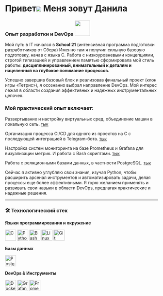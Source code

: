 # Привет![](https://user-images.githubusercontent.com/18350557/176309783-0785949b-9127-417c-8b55-ab5a4333674e.gif) Меня зовут Данила

### Опыт разработки и DevOps <img src="https://media4.giphy.com/media/v1.Y2lkPTc5MGI3NjExYW9laDMwOWdnang0NW85MzVwd2hsMmpkZmg3ZXgyczQxYWh6M2l1MiZlcD12MV9pbnRlcm5hbF9naWZfYnlfaWQmY3Q9Zw/78XCFBGOlS6keY1Bil/giphy.gif" width="50">



Мой путь в IT начался в **School 21** (интенсивная программа подготовки разработчиков от Сбера) Именно там я получил сильную базовую подготовку, начав с языка C. Работа с низкоуровневыми концепциями, строгой типизацией и управлением памятью сформировала мой стиль работы: **дисциплинированный, внимательный к деталям и нацеленный на глубокое понимание процессов.**

Успешно завершив базовый блок и реализовав финальный проект (клон игры «Тетрис»), я осознанно выбрал направление DevOps. Мой интерес лежал в области создания эффективных и надежных инструментальных цепочек.

### Мой практический опыт включает:

Развертывание и настройку виртуальных сред, объединение машин в локальную сеть. [тык](https://github.com/shacothu/linux2)

Организация процесса CI/CD для одного из проектов на C с последующей интеграцией в Telegram-бота. [тык](https://github.com/shacothu/DO6_CICD)

Настройка систем мониторинга на базе Prometheus и Grafana для визуализации метрик. И работа с Bash скриптами.
[тык](https://github.com/shacothu/DO4_LinuxMonitoring_v2.0.)

Работа с реляционными базами данных, в частности PostgreSQL. 
[тык](https://github.com/shacothu/SQL)

Сейчас я активно углубляю свои знания, изучая Python, чтобы расширить арсенал инструментов и автоматизировать задачи, делая процессы еще более эффективными. Я горю желанием применять и развивать свои навыки в области DevOps, предлагая практические и надежные решения.

---

### 🛠️ Технологический стек

**Языки программирования и окружение**
<p>
  <img src="https://raw.githubusercontent.com/danielcranney/readme-generator/main/public/icons/skills/c-colored.svg" alt="C" title="C" width="36" height="36" />
  <img src="https://raw.githubusercontent.com/danielcranney/readme-generator/main/public/icons/skills/python-colored.svg" alt="Python" title="Python" width="36" height="36" />
  <img src="https://raw.githubusercontent.com/danielcranney/readme-generator/main/public/icons/skills/gnubash-colored.svg" alt="Bash" title="Bash" width="36" height="36" />
  <img src="https://raw.githubusercontent.com/danielcranney/readme-generator/main/public/icons/skills/linux-colored.svg" alt="Linux" title="Linux" width="36" height="36" />
  <img src="https://raw.githubusercontent.com/danielcranney/readme-generator/main/public/icons/skills/git-colored.svg" alt="Git" title="Git" width="36" height="36" />
</p>

**Базы данных**
<p>
  <img src="https://raw.githubusercontent.com/danielcranney/readme-generator/main/public/icons/skills/postgresql-colored.svg" alt="PostgreSQL" title="PostgreSQL" width="36" height="36" />
</p>

**DevOps & Инструменты**
<p>
  <img src="https://raw.githubusercontent.com/danielcranney/readme-generator/main/public/icons/skills/docker-colored.svg" alt="Docker" title="Docker" width="36" height="36" />
  <img src="https://www.vectorlogo.zone/logos/grafana/grafana-icon.svg" alt="Grafana" title="Grafana" width="36" height="36" />
  <img src="https://www.vectorlogo.zone/logos/prometheusio/prometheusio-icon.svg" alt="Prometheus" title="Prometheus" width="36" height="36" />
</p>

